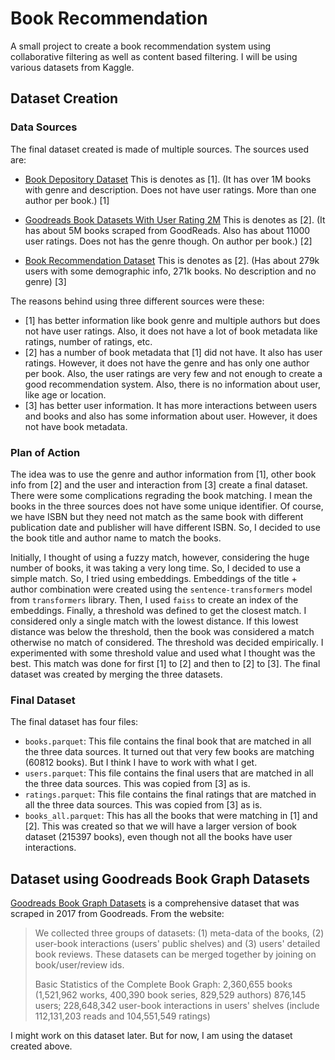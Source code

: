 # Book Recommendation

A small project to create a book recommendation system using collaborative filtering as well as content based filtering. I will be using various datasets from Kaggle.

## Dataset Creation

### Data Sources 

The final dataset created is made of multiple sources. The sources used are:

- [Book Depository Dataset](https://www.kaggle.com/datasets/sp1thas/book-depository-dataset) This is denotes as [1]. (It has over 1M books with genre and description. Does not have user ratings. More than one author per book.) [1]

- [Goodreads Book Datasets With User Rating 2M](https://www.kaggle.com/datasets/bahramjannesarr/goodreads-book-datasets-10m) This is denotes as [2]. (It has about 5M books scraped from GoodReads. Also has about 11000 user ratings. Does not has the genre though. On author per book.) [2]

- [Book Recommendation Dataset](https://www.kaggle.com/datasets/arashnic/book-recommendation-dataset) This is denotes as [2]. (Has about 279k users with some demographic info, 271k books. No description and no genre) [3]

The reasons behind using three different sources were these:

- [1] has better information like book genre and multiple authors but does not have user ratings. Also, it does not have a lot of book metadata like ratings, number of ratings, etc.
- [2] has a number of book metadata that [1] did not have. It also has user ratings. However, it does not have the genre and has only one author per book. Also, the user ratings are very few and not enough to create a good recommendation system. Also, there is no information about user, like age or location.
- [3] has better user information. It has more interactions between users and books and also has some information about user. However, it does not have book metadata.

### Plan of Action

The idea was to use the genre and author information from [1], other book info from [2] and the user and interaction from [3] create a final dataset. There were some complications regrading the book matching. I mean the books in the three sources does not have some unique identifier. Of course, we have ISBN but they need not match as the same book with different publication date and publisher will have different ISBN. So, I decided to use the book title and author name to match the books.

Initially, I thought of using a fuzzy match, however, considering the huge number of books, it was taking a very long time. So, I decided to use a simple match. So, I tried using embeddings. Embeddings of the title + author combination were created using the `sentence-transformers` model from `transformers` library. Then, I used `faiss` to create an index of the embeddings. Finally, a threshold was defined to get the closest match. I considered only a single match with the lowest distance. If this lowest distance was below the threshold, then the book was considered a match otherwise no match of considered. The threshold was decided empirically. I experimented with some threshold value and used what I thought was the best. This match was done for first [1] to [2] and then to [2] to [3]. The final dataset was created by merging the three datasets.

### Final Dataset

The final dataset has four files:

- `books.parquet`: This file contains the final book that are matched in all the three data sources. It turned out that very few books are matching (60812 books). But I think I have to work with what I get.
- `users.parquet`: This file contains the final users that are matched in all the three data sources. This was copied from [3] as is.
- `ratings.parquet`: This file contains the final ratings that are matched in all the three data sources. This was copied from [3] as is.
- `books_all.parquet`: This has all the books that were matching in [1] and [2]. This was created so that we will have a larger version of book dataset (215397 books), even though not all the books have user interactions.

## Dataset using Goodreads Book Graph Datasets

[Goodreads Book Graph Datasets](https://mengtingwan.github.io/data/goodreads.html) is a comprehensive dataset that was scraped in 2017 from Goodreads. From the website:
> We collected three groups of datasets: (1) meta-data of the books, (2) user-book interactions (users' public shelves) and (3) users' detailed book reviews. These datasets can be merged together by joining on book/user/review ids.
>
>Basic Statistics of the Complete Book Graph:
2,360,655 books (1,521,962 works, 400,390 book series, 829,529 authors)
876,145 users; 228,648,342 user-book interactions in users' shelves (include 112,131,203 reads and 104,551,549 ratings)

I might work on this dataset later. But for now, I am using the dataset created above.
